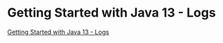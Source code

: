 # Getting Started with Java 13 - Logs
[Getting Started with Java 13 - Logs](https://aiwithcloud.com/2022/09/15/getting_started_with_java_13___logs/)